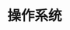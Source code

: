 # 操作系统

<!---

## 1. 综述

??? note "笔记"

    ![1-1](./pic/os/notes/1-1.jpg)

??? tip "错题整理"

## 2. 进程与线程-1

??? note "笔记"

??? tip "错题整理"

## 3. 进程与线程-2

??? note "笔记"

??? tip "错题整理"

## 4. 进程与线程-3

??? note "笔记"

??? tip "错题整理"

## 5. 内存管理-1

??? note "笔记"

??? tip "错题整理"

## 6. 内存管理-2

??? note "笔记"

??? tip "错题整理"

## 7. 文件系统

??? note "笔记"

??? tip "错题整理"

## 8. IO

??? note "笔记"

??? tip "错题整理"

--->

